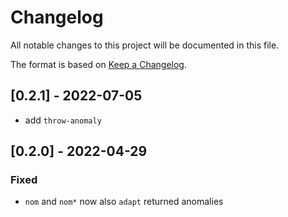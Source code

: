 # Changelog

All notable changes to this project will be documented in this file.

The format is based on [Keep a Changelog](https://keepachangelog.com/en/1.0.0/).

## [0.2.1] - 2022-07-05 

- add `throw-anomaly`

## [0.2.0] - 2022-04-29

### Fixed

- `nom` and `nom*` now also `adapt` returned anomalies
